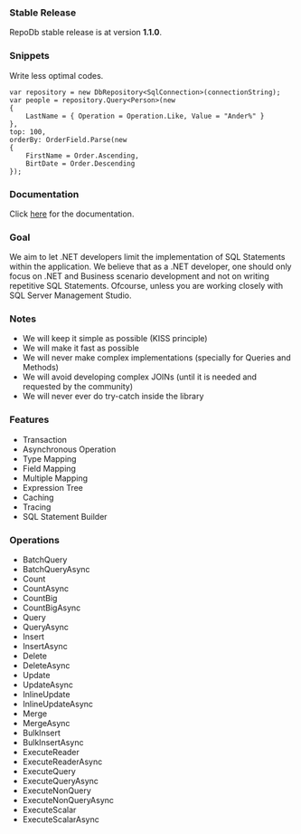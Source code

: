 ### Stable Release

RepoDb stable release is at version **1.1.0**.

### Snippets

Write less optimal codes.
```
var repository = new DbRepository<SqlConnection>(connectionString);
var people = repository.Query<Person>(new
{
	LastName = { Operation = Operation.Like, Value = "Ander%" }
},
top: 100,
orderBy: OrderField.Parse(new
{
	FirstName = Order.Ascending,
	BirtDate = Order.Descending
});
```

### Documentation
Click [here](https://github.com/mikependon/RepoDb/blob/master/RepoDb.Documents/documentation_release_v1.md) for the documentation.

### Goal

We aim to let .NET developers limit the implementation of SQL Statements within the application. We believe that as a .NET developer, one should only focus on .NET and Business scenario development and not on writing repetitive SQL Statements. Ofcourse, unless you are working closely with SQL Server Management Studio.

### Notes

 - We will keep it simple as possible (KISS principle)
 - We will make it fast as possible
 - We will never make complex implementations (specially for Queries and Methods)
 - We will avoid developing complex JOINs (until it is needed and requested by the community)
 - We will never ever do try-catch inside the library

### Features

 - Transaction
 - Asynchronous Operation
 - Type Mapping
 - Field Mapping
 - Multiple Mapping
 - Expression Tree
 - Caching
 - Tracing
 - SQL Statement Builder

### Operations

 - BatchQuery
 - BatchQueryAsync
 - Count
 - CountAsync
 - CountBig
 - CountBigAsync
 - Query
 - QueryAsync
 - Insert
 - InsertAsync
 - Delete
 - DeleteAsync
 - Update
 - UpdateAsync
 - InlineUpdate
 - InlineUpdateAsync
 - Merge
 - MergeAsync
 - BulkInsert
 - BulkInsertAsync
 - ExecuteReader
 - ExecuteReaderAsync
 - ExecuteQuery
 - ExecuteQueryAsync
 - ExecuteNonQuery
 - ExecuteNonQueryAsync
 - ExecuteScalar
 - ExecuteScalarAsync